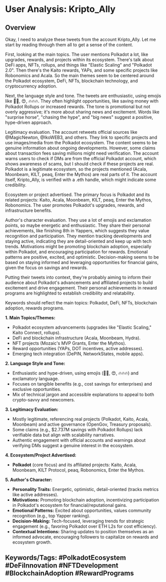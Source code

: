 # User Analysis: Kripto_Ally

## Overview

<think>
Okay, I need to analyze these tweets from the account Kripto_Ally. Let me start by reading through them all to get a sense of the content.

First, looking at the main topics. The user mentions Polkadot a lot, like upgrades, rewards, and projects within its ecosystem. There's talk about DeFi apps, NFTs, rollups, and things like "Elastic Scaling" and "Polkadot 2.0". Then there's the Kaito rewards, YAPs, and some specific projects like Robonomics and Acala. So the main themes seem to be centered around the Polkadot ecosystem, DeFi, NFTs, blockchain technology, and cryptocurrency adoption.

Next, the language style and tone. The tweets are enthusiastic, using emojis like 🚀🚀, 😍, 🔥🔥🔥. They often highlight opportunities, like saving money with Polkadot Rollups or increased rewards. The tone is promotional but not overly aggressive; it's more about sharing news and excitement. Words like "surprise horse", "chasing the hype", and "big news" suggest a positive, hype-driven approach.

Legitimacy evaluation. The account retweets official sources like @MagicNewton, @IkoWEB3, and others. They link to specific projects and use images/media from the Polkadot ecosystem. The content seems to be genuine information about ongoing developments. However, some claims about transaction fees saving millions might need verification. The account warns users to check if DMs are from the official Polkadot account, which shows awareness of scams, but I should check if these projects are real. Polkadot is a legitimate ecosystem, so the projects mentioned (Acala, Moonbeam, KILT, peaq, Enter the Mythos) are real parts of it. The account itself, Kripto_Ally, is verified with a .eth handle, which might indicate some credibility.

Ecosystem or project advertised. The primary focus is Polkadot and its related projects: Kaito, Acala, Moonbeam, KILT, peaq, Enter the Mythos, Robonomics. The user promotes Polkadot's upgrades, rewards, and infrastructure benefits.

Author's character evaluation. They use a lot of emojis and exclamation points, so maybe energetic and enthusiastic. They share their personal achievements, like finishing 8th in Yappers, which suggests they value recognition and participation. They mention tracking developments and staying active, indicating they are detail-oriented and keep up with tech trends. Motivations might be promoting blockchain adoption, especially within Polkadot, and encouraging participation for rewards. Emotional patterns are positive, excited, and optimistic. Decision-making seems to be based on staying informed and leveraging opportunities for financial gains, given the focus on savings and rewards.

Putting their tweets into context, they're probably aiming to inform their audience about Polkadot's advancements and affiliated projects to build excitement and drive engagement. Their personal achievements in reward programs are highlighted to establish credibility and relatability.

Keywords should reflect the main topics: Polkadot, DeFi, NFTs, blockchain adoption, rewards programs.
</think>

**1. Main Topics/Themes:**  
- Polkadot ecosystem advancements (upgrades like "Elastic Scaling," Kaito Connect, rollups).  
- DeFi and blockchain infrastructure (Acala, Moonbeam, Hydra).  
- NFT projects (Mozaic's MVP Grants, Enter the Mythos).  
- Reward opportunities (YAPs, DOT incentives, active addresses).  
- Emerging tech integration (DePIN, NetworkStates, mobile apps).  

**2. Language Style and Tone:**  
- Enthusiastic and hype-driven, using emojis (🚀🚀, 😍, 🔥🔥🔥) and exclamatory language.  
- Focuses on tangible benefits (e.g., cost savings for enterprises) and exclusive opportunities.  
- Mix of technical jargon and accessible explanations to appeal to both crypto-savvy and newcomers.  

**3. Legitimacy Evaluation:**  
- Mostly legitimate, referencing real projects (Polkadot, Kaito, Acala, Moonbeam) and active governance (OpenGov, Treasury proposals).  
- Some claims (e.g., $2.737M savings with Polkadot Rollups) lack verifiable data but align with scalability narratives.  
- Authentic engagement with official accounts and warnings about verifying DMs suggest a genuine interest in the ecosystem.  

**4. Ecosystem/Project Advertised:**  
- **Polkadot** (core focus) and its affiliated projects: Kaito, Acala, Moonbeam, KILT Protocol, peaq, Robonomics, Enter the Mythos.  

**5. Author's Character:**  
- **Personality Traits:** Energetic, optimistic, detail-oriented (tracks metrics like active addresses).  
- **Motivations:** Promoting blockchain adoption, incentivizing participation in Polkadot's ecosystem for financial/reputational gains.  
- **Emotional Patterns:** Excited about opportunities, values community recognition (e.g., top Yapper ranking).  
- **Decision-Making:** Tech-focused, leveraging trends for strategic engagement (e.g., favoring Polkadot over ETH L2s for cost efficiency).  
- **Contextual Intentions:** Sharing updates to position themselves as an informed advocate, encouraging followers to capitalize on rewards and ecosystem growth.  

**Keywords/Tags:** #PolkadotEcosystem #DeFiInnovation #NFTDevelopment #BlockchainAdoption #RewardPrograms
---
